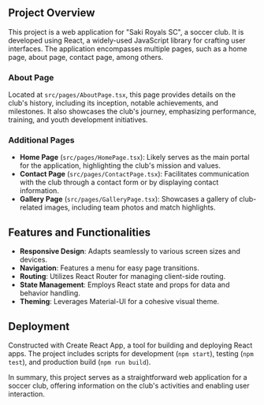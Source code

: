 <!-- # Getting Started with Create React App

This project was bootstrapped with [Create React App](https://github.com/facebook/create-react-app).

## Available Scripts

In the project directory, you can run:

### `npm start`

Runs the app in the development mode.\
Open [http://localhost:3000](http://localhost:3000) to view it in the browser.

The page will reload if you make edits.\
You will also see any lint errors in the console.

### `npm test`

Launches the test runner in the interactive watch mode.\
See the section about [running tests](https://facebook.github.io/create-react-app/docs/running-tests) for more information.

### `npm run build`

Builds the app for production to the `build` folder.\
It correctly bundles React in production mode and optimizes the build for the best performance.

The build is minified and the filenames include the hashes.\
Your app is ready to be deployed!

See the section about [deployment](https://facebook.github.io/create-react-app/docs/deployment) for more information.

### `npm run eject`

**Note: this is a one-way operation. Once you `eject`, you can’t go back!**

If you aren’t satisfied with the build tool and configuration choices, you can `eject` at any time. This command will remove the single build dependency from your project.

Instead, it will copy all the configuration files and the transitive dependencies (webpack, Babel, ESLint, etc) right into your project so you have full control over them. All of the commands except `eject` will still work, but they will point to the copied scripts so you can tweak them. At this point you’re on your own.

You don’t have to ever use `eject`. The curated feature set is suitable for small and middle deployments, and you shouldn’t feel obligated to use this feature. However we understand that this tool wouldn’t be useful if you couldn’t customize it when you are ready for it.

## Learn More

You can learn more in the [Create React App documentation](https://facebook.github.io/create-react-app/docs/getting-started).

To learn React, check out the [React documentation](https://reactjs.org/). -->

## Project Overview

This project is a web application for "Saki Royals SC", a soccer club. It is developed using React, a widely-used JavaScript library for crafting user interfaces. The application encompasses multiple pages, such as a home page, about page, contact page, among others.

### About Page

Located at `src/pages/AboutPage.tsx`, this page provides details on the club's history, including its inception, notable achievements, and milestones. It also showcases the club's journey, emphasizing performance, training, and youth development initiatives.

### Additional Pages

- **Home Page** (`src/pages/HomePage.tsx`): Likely serves as the main portal for the application, highlighting the club's mission and values.
- **Contact Page** (`src/pages/ContactPage.tsx`): Facilitates communication with the club through a contact form or by displaying contact information.
- **Gallery Page** (`src/pages/GalleryPage.tsx`): Showcases a gallery of club-related images, including team photos and match highlights.

## Features and Functionalities

- **Responsive Design**: Adapts seamlessly to various screen sizes and devices.
- **Navigation**: Features a menu for easy page transitions.
- **Routing**: Utilizes React Router for managing client-side routing.
- **State Management**: Employs React state and props for data and behavior handling.
- **Theming**: Leverages Material-UI for a cohesive visual theme.

## Deployment

Constructed with Create React App, a tool for building and deploying React apps. The project includes scripts for development (`npm start`), testing (`npm test`), and production build (`npm run build`).

In summary, this project serves as a straightforward web application for a soccer club, offering information on the club's activities and enabling user interaction.
